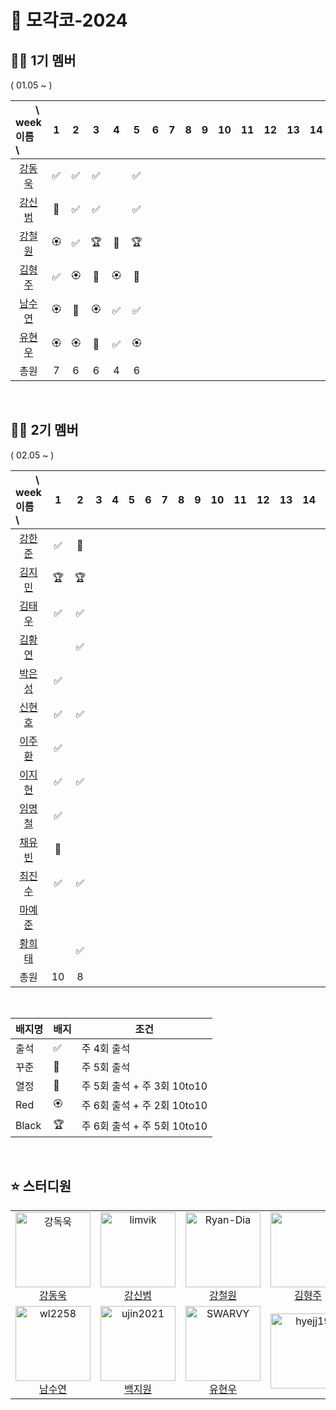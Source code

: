 # 🎾 모각코-2024



## 🙋‍♂️ 1기 멤버

( 01.05 ~ )


| 　　\　week<br>이름　\  |1 | 2|3|4| 5|6 |7|8|9 |10| 11| 12|13|14|15|
| :- | :-: | :-: | :-:| :-:| :-:| :-: | :-: | :-: |  :-:|:-:|:-:|:-:|:-:|:-:|:-:|
| <center>[강동욱](https://github.com/woogie0303)</center>  |✅|✅|✅|  |✅|
| <center>[강신범](https://github.com/kangsinbeom)</center> |🏅|✅|✅|  |✅|
| <center>[강철원](https://github.com/Ryan-dia)</center>    |🏵️|✅|🏆|👑|🏆|
| <center>[김형주](https://github.com/)</center>            |✅|🏵️|👑|🏵️|👑|      
| <center>[남수연](https://github.com/namtndus)</center>    |🏵️|🏅|🏵️|✅|✅ | 
| <center>[유현우](https://github.com/uhanuu)</center>      |🏵️|🏵️|👑|✅|🏵️|
|     <center>총원</center> |                                7|6|6  |4|6|                        

<br>

## 🙋‍♂️ 2기 멤버

( 02.05 ~ )

| 　　\　week<br>이름　\  |1 | 2|3|4| 5|6 |7|8|9 |10| 11| 12|13|14|15|
| :- | :-: | :-: | :-:| :-:| :-:| :-: | :-: | :-: |  :-:|:-:|:-:|:-:|:-:|:-:|:-:|
| <center>[강한준](https://github.com/)</center>   |✅ |🏅|
| <center>[김지민](https://github.com/)</center>   |🏆 |🏆|
| <center>[김태우](https://github.com/)</center>   |✅ |✅|
| <center>[김황연](https://github.com/)</center>   |   |✅|
| <center>[박은성](https://github.com/)</center>   |✅ |
| <center>[신현호](https://github.com/)</center>   |✅ |✅| 
| <center>[이주환](https://github.com/)</center>   |✅ | 
| <center>[이지현](https://github.com/)</center>   |✅ |✅| 
| <center>[임명철](https://github.com/)</center>   |✅ | 
| <center>[채유빈](https://github.com/)</center>   |🏅 |
| <center>[최진수](https://github.com/)</center>   |✅ |✅|  
| <center>[마예준](https://github.com/)</center>   |  |  |
| <center>[황희태](https://github.com/)</center>   |   |✅|  
|     <center>총원</center>                        |10|8|    

<br>


|배지명|배지|조건|
| --- | ---| ---|
|출석 |✅ | 주 4회 출석 |
|꾸준 |🏅 | 주 5회 출석 |
|열정|👑| 주 5회 출석 + 주 3회 10to10 |
|Red |🏵️| 주 6회 출석 + 주 2회 10to10 |
|Black |🏆 | 주 6회 출석 +  주 5회 10to10 |

<br>

## ⭐️ 스터디원

<table>
  <tr>
    <td align="center">
      <a href="https://github.com/woogie0303">
        <img src="https://avatars.githubusercontent.com/u/86232911?v=4" alt="강독욱" width="120" />
      </a>
      <br />
      <a href="https://github.com/woogie0303">강동욱</a>
    </td>
    <td align="center">
      <a href="https://github.com/kangsinbeom">
        <img src="https://avatars.githubusercontent.com/u/83047601?v=4" alt="limvik" width="120" />
      </a>
      <br />
      <a href="https://github.com/kangsinbeom">강신범</a>
    </td>
     <td align="center">
      <a href="https://github.com/Ryan-Dia">
        <img src="https://avatars1.githubusercontent.com/u/76567238" alt="Ryan-Dia" width="120" />
      </a>
      <br />
      <a href="https://github.com/Ryan-Dia">강철원</a>
    </td>
    <td align="center">
      <a href="https://github.com/">
        <img src="https://cdn.icon-icons.com/icons2/2157/PNG/512/github_git_hub_logo_icon_132878.png" alt="" width="120" />
      </a>
      <br />
      <a href="https://github.com/">김형주</a>
    </td>
  </tr>
  <tr>
      <td align="center">
      <a href="https://github.com/namtndus">
        <img src="https://avatars.githubusercontent.com/u/53739820?v=4" alt="wl2258" width="120" />
      </a>
      <br />
      <a href="https://github.com/namtndus">남수연</a>
    </td>
    <td align="center">
      <a href="https://github.com/qorjiwon">
        <img src="https://avatars.githubusercontent.com/u/82700743?v=4" alt="ujin2021" width="120" />
      </a>
      <br />
      <a href="https://github.com/qorjiwon">백지원</a>
    </td>
    <td align="center">
      <a href="https://github.com/uhanuu">
        <img src="https://avatars.githubusercontent.com/u/110734817?v=4" alt="SWARVY" width="120" />
      </a>
      <br />
      <a href="https://github.com/uhanuu">유현우</a>
    </td>
    <td align="center">
      <a href="https://github.com/">
        <img src="https://cdn.icon-icons.com/icons2/2157/PNG/512/github_git_hub_logo_icon_132878.png" alt="hyejj19" width="120" />
      </a>
      <br />
      <a href="https://github.com/"></a>
    </td>
  </tr>
</table>
